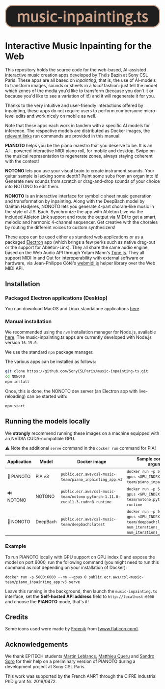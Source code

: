 ![Pianoto-logo](assets/music-inpainting-ts.png)

# Interactive Music Inpainting for the Web

This repository holds the source code for the web-based, AI-assisted interactive music creation apps developed by Théis Bazin at Sony CSL Paris.
These apps are all based on *inpainting*, that is, the use of AI-models to transform images, sounds or sheets in a *local* fashion: just tell the model which zones of the media you'd like to transform (because you don't it or because you'd like to see a variation of it!) and it will regenerate it for you.

Thanks to the very intuitive and user-friendly interactions offered by inpainting, these apps do not require users to perform cumbersome micro-level edits and work nicely on mobile as well.

Note that these apps each work in tandem with a specific AI models for inference. The respective models are distributed as Docker images, the [relevant links](#running-the-models-locally) run commands are provided in this manual.

**PIANOTO** helps you be the piano maestro that you deserve to be. It is an A.I.-powered interactive MIDI piano roll, for mobile and desktop.
Swipe on the musical representation to regenerate zones, always staying coherent with the context!

**NOTONO** lets you use your visual brain to create instrument sounds. Your guitar sample is lacking some depth? Paint some subs from an organ into it! Generate new sounds from scratch or drag-and-drop sounds of your choice into NOTONO to edit them.

**NONOTO** is an interactive interface for symbolic sheet music generation and transformation by inpainting.
Along with the DeepBach model by Gaëtan Hadjeres, NONOTO lets you generate 4-part chorale-like music in the style of J.S. Bach. Synchronize the app with Ableton Live via the included Ableton Link support and route the output via MIDI to get a smart, melodic and harmonic 4-channel sequencer. Get creative with the chorales by routing the different voices to custom synthesizers!

These apps can be used either as standard web applications or as a packaged [Electron](https://electronjs.org/) app (which brings a few perks such as native drag-out or the support for Ableton-Link).
They all share the same audio engine, based on the Web Audio API through Yotam Mann's [Tone.js](https://github.com/Tonejs/Tone.js/).
They all support MIDI In and Out for interoperability with external software or hardware, via Jean-Philippe Côté's [webmidi.js](https://github.com/djipco/webmidi/) helper library over the Web MIDI API.

## Installation

### Packaged Electron applications (Desktop)

You can download MacOS and Linux standalone applications
[here](https://github.com/SonyCSLParis/NONOTO/releases).

### Manual installation

We recommended using the `nvm` installation manager for Node.js, available
[here](https://github.com/nvm-sh/nvm#installing-and-updating).
The music-inpainting.ts apps are currently developed with Node.js version `16.15.0`.

We use the standard `npm` package manager.

The various apps can be installed as follows:

```sh
git clone https://github.com/SonyCSLParis/music-inpainting-ts.git
cd NONOTO
npm install
```

Once, this is done, the NONOTO dev server (an Electron app with live-reloading) can be started with:

```sh
npm start
```

## Running the models locally

We **strongly** recommend running these images on a machine equipped with an NVIDIA CUDA-compatible GPU.

⚠️ Note the additional `serve` command in the `docker run` command for PIA!

|Application|Model|Docker image|Sample command (with recommended arguments and parameters)|
|-----------|----|-----|-------|
|🎹 PIANOTO|PIA v3|`public.ecr.aws/csl-music-team/piano_inpainting_app:v3`|`docker run -p 5000:<YOUR_LOCAL_PORT> --rm --gpus <GPU_INDEXES> public.ecr.aws/csl-music-team/piano_inpainting_app:v3 serve`|
|🔊 NOTONO|NOTONO|`public.ecr.aws/csl-music-team/notono:pytorch-1.11.0-cuda11.3-cudnn8-runtime`|`docker run -p 5000:<YOUR_LOCAL_PORT> --rm --gpus <GPU_INDEXES> public.ecr.aws/csl-music-team/notono:pytorch-1.11.0-cuda11.3-cudnn8-runtime`
|🎼 NONOTO|DeepBach|`public.ecr.aws/csl-music-team/deepbach:latest`|`docker run -p 5000:<YOUR_LOCAL_PORT> --rm --gpus <GPU_INDEXES> public.ecr.aws/csl-music-team/deepbach:latest --num_iterations_per_quarter=25 --num_iterations_per_quarter_initial_generate=10`


### Example

To run PIANOTO locally with GPU support on GPU index 0 and expose the model on port 6000, run the following command (you might need to run this command as root depending on your installation of Docker):

```shell
docker run -p 5000:6000 --rm --gpus 0 public.ecr.aws/csl-music-team/piano_inpainting_app:v3 serve
```

Leave this running in the background, then launch the `music-inpainting.ts` interface, set the **Self-hosted API address** field to `http://localhost:6000` and choose the **PIANOTO** mode, that's it!

## Credits

Some icons used were made by [Freepik](https://www.flaticon.com/authors/freepik) from [www.flaticon.com].

## Acknowledgements

We thank EPITECH students [Martin Leblancs](https://github.com/MartinLeblancs/), [Matthieu Queru](https://github.com/Matthieu33197) and [Sandro Sgro](https://github.com/Aspoing) for their
help on a preliminary version of PIANOTO during a development project at Sony CSL Paris.

This work was supported by the French ANRT through the CIFRE Industrial PhD grant Nr.
2019/0472.

